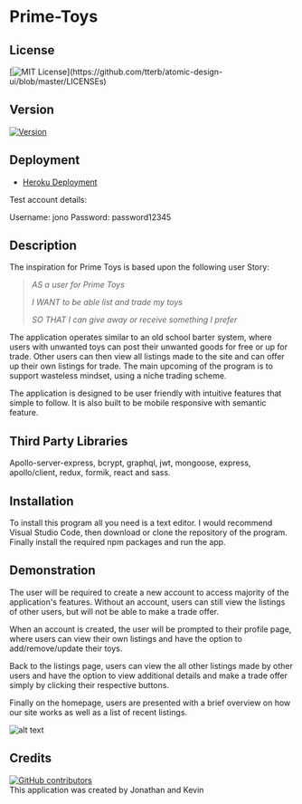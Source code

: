 # Prime-Toys

## License
[![MIT License](https://img.shields.io/apm/l/atomic-design-ui.svg?)](https://github.com/tterb/atomic-design-ui/blob/master/LICENSEs)

## Version
[![Version](https://badge.fury.io/gh/tterb%2FHyde.svg)](https://badge.fury.io/gh/tterb%2FHyde)
## Deployment

* [Heroku Deployment](https://prime-toys.herokuapp.com/)

Test account details:

Username: jono
Password: password12345

## Description

The inspiration for Prime Toys is based upon the following user Story:

> <span style="font-style:italic">AS a user for Prime Toys</span>
> 
> <span style="font-style:italic">I WANT to be able list and trade my toys</span>
>
> <span style="font-style:italic">SO THAT I can give away or receive something I prefer</span>

The application operates similar to an old school barter system, where users with unwanted toys can post their unwanted goods for free or up for trade. Other users can then view all listings made to the site and can offer up their own listings for trade. The main upcoming of the program is to support wasteless mindset, using a niche trading scheme.

The application is designed to be user friendly with intuitive features that simple to follow. It is also built to be mobile responsive with semantic feature.

## Third Party Libraries

Apollo-server-express, bcrypt, graphql, jwt, mongoose, express, apollo/client, redux, formik, react and sass.

## Installation

To install this program all you need is a text editor. I would recommend Visual Studio Code, then download or clone the repository of the program. Finally install the required npm packages and run the app.

## Demonstration

The user will be required to create a new account to access majority of the application's features. Without an account, users can still view the listings of other users, but will not be able to make a trade offer.

When an account is created, the user will be prompted to their profile page, where users can view their own listings and have the option to add/remove/update their toys.

Back to the listings page, users can view the all other listings made by other users and have the option to view additional details and make a trade offer simply by clicking their respective buttons.

Finally on the homepage, users are presented with a brief overview on how our site works as well as a list of recent listings.

![alt text](./client/public/images/demo.gif)

## Credits
[![GitHub contributors](https://badgen.net/github/contributors/cn-kp/Prime-Toys)](https://github.com/cn-kp/Prime-Toys/graphs/contributors)
<br>
This application was created by Jonathan and Kevin

